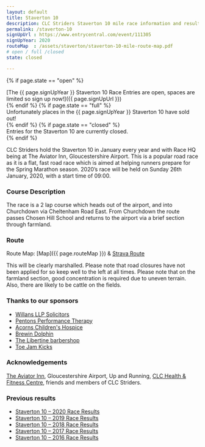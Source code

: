 ```yaml
---
layout: default
title: Staverton 10
description: CLC Striders Staverton 10 mile race information and results page
permalink: /staverton-10
signUpUrl : https://www.entrycentral.com/event/111305
signUpYear: 2020
routeMap  : /assets/staverton/staverton-10-mile-route-map.pdf 
# open / full /closed
state: closed

---
```

 {% if page.state == "open" %}
<div class="alert alert-success" role="alert">
[The {{ page.signUpYear }} Staverton 10 Race Entries are open, spaces are limited so sign up now!]({{ page.signUpUrl }})
</div>
{% endif %}
 {% if page.state == "full" %}
<div class="alert alert-warning" role="alert">
Unfortunately places in the {{ page.signUpYear }} Staverton 10 have sold out!
</div>
{% endif %}
 {% if page.state == "closed" %}
<div class="alert alert-danger" role="alert">
Entries for the Staverton 10 are currently closed.
</div>
{% endif %}

CLC Striders hold the Staverton 10 in January every year and with Race HQ being at The Aviator Inn, Gloucestershire Airport.
This is a popular road race as it is a flat, fast road race which is aimed at helping runners prepare for the Spring Marathon season. 2020’s race will be held on Sunday 26th January, 2020, with a start time of 09:00.

### Course Description

The race is a 2 lap course which heads out of the airport, and into Churchdown via Cheltenham Road East. From Churchdown the route passes Chosen Hill School and returns to the airport via a brief section through farmland.

### Route

Route Map: [Map]({{ page.routeMap }}) & [Strava Route](https://www.strava.com/routes/7184956)

This will be clearly marshalled. Please note that road closures have not been applied for so keep well to the left at all times. Please note that on the farmland section, good concentration is required due to uneven terrain. Also, there are likely to be cattle on the fields.

### Thanks to our sponsors

- [Willans LLP Solicitors](https://willans.co.uk/)
- [Pentons Performance Therapy](https://pentonsperformancetherapy.co.uk/)
- [Acorns Children's Hospice](https://www.acorns.org.uk/)
- [Brewin Dolphin](https://www.brewin.co.uk/our-offices/cheltenham)
- [The Libertine barbershop](https://thelibertinebarbers.co.uk/)
- [Toe Jam Kicks](https://toejamkicks.co.uk/)

### Acknowledgements

[The Aviator Inn](https://www.theaviatorglos.co.uk/), Gloucestershire Airport, Up and Running,
[CLC Health & Fitness Centre](https://fitness.cheltladiescollege.org/),  friends and members of CLC Striders.

### Previous results

- [Staverton 10 – 2020 Race Results](/assets/staverton/staverton-10-mile-results-2020.pdf)
- [Staverton 10 – 2019 Race Results](/assets/staverton/staverton-10-mile-results-2019.pdf)
- [Staverton 10 – 2018 Race Results](/assets/staverton/staverton-10-mile-results-2018.pdf)
- [Staverton 10 – 2017 Race Results](/assets/staverton/staverton-10-mile-results-2017.pdf)
- [Staverton 10 – 2016 Race Results](/assets/staverton/staverton-10-mile-results-2016.pdf)
